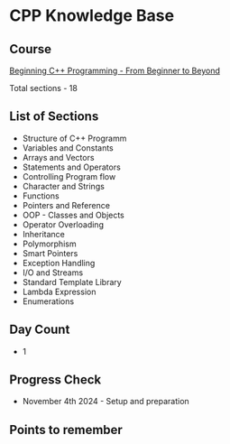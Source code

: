 # CPP Knowledge Base

## Course

[Beginning C++ Programming - From Beginner to Beyond](https://www.udemy.com/course/beginning-c-plus-plus-programming/?couponCode=KEEPLEARNING)

Total sections - 18

## List of Sections
- Structure of C++ Programm
- Variables and Constants
- Arrays and Vectors
- Statements and Operators
- Controlling Program flow
- Character and Strings
- Functions
- Pointers and Reference
- OOP - Classes and Objects
- Operator Overloading
- Inheritance
- Polymorphism
- Smart Pointers
- Exception Handling
- I/O and Streams
- Standard Template Library
- Lambda Expression
- Enumerations

## Day Count
- 1

## Progress Check
- November 4th 2024 - Setup and preparation


## Points to remember



